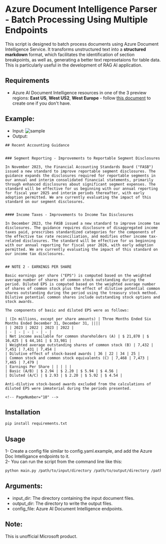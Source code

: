 
# Azure Document Intelligence Parser - Batch Processing Using Multiple Endpoints
This script is designed to batch process documents using Azure Document Intelligence Service. It transforms unstructured text into a **structured markdown** format, which facilitates the identification of section breakpoints, as well as, generating a better text represetaions for table data. This is particularly useful in the development of RAG AI application.

## Requirements
- Azure AI Document Intelligence resources in one of the 3 preview regions: **East US**, **West US2**, **West Europe** - follow [this document](https://learn.microsoft.com/azure/ai-services/document-intelligence/create-document-intelligence-resource?view=doc-intel-4.0.0) to create one if you don't have.

## Example:

- Input: 
![sample](https://github.com/maljazaery/azure-doc-batch-processor/blob/main/sample.png)
- Output:
```
## Recent Accounting Guidance


### Segment Reporting - Improvements to Reportable Segment Disclosures

In November 2023, the Financial Accounting Standards Board ("FASB") issued a new standard to improve reportable segment disclosures. The guidance expands the disclosures required for reportable segments in our annual and interim consolidated financial statements, primarily through enhanced disclosures about significant segment expenses. The standard will be effective for us beginning with our annual reporting for fiscal year 2025 and interim periods thereafter, with early adoption permitted. We are currently evaluating the impact of this standard on our segment disclosures.


#### Income Taxes - Improvements to Income Tax Disclosures

In December 2023, the FASB issued a new standard to improve income tax disclosures. The guidance requires disclosure of disaggregated income taxes paid, prescribes standardized categories for the components of the effective tax rate reconciliation, and modifies other income tax-related disclosures. The standard will be effective for us beginning with our annual reporting for fiscal year 2026, with early adoption permitted. We are currently evaluating the impact of this standard on our income tax disclosures.


## NOTE 2 - EARNINGS PER SHARE

Basic earnings per share ("EPS") is computed based on the weighted average number of shares of common stock outstanding during the period. Diluted EPS is computed based on the weighted average number of shares of common stock plus the effect of dilutive potential common shares outstanding during the period using the treasury stock method. Dilutive potential common shares include outstanding stock options and stock awards.

The components of basic and diluted EPS were as follows:

| (In millions, except per share amounts) | Three Months Ended Six Months Ended December 31, December 31, ||||
| | 2023 | 2022 | 2023 | 2022 |
| - | - | - | - | - |
| Net income available for common shareholders (A) | $ 21,870 | $ 16,425 | $ 44,161 | $ 33,981 |
| Weighted average outstanding shares of common stock (B) | 7,432 | 7,451 | 7,431 | 7,454 |
| Dilutive effect of stock-based awards | 36 | 22 | 34 | 25 |
| Common stock and common stock equivalents (C) | 7,468 | 7,473 | 7,465 | 7,479 |
| Earnings Per Share | | | | |
| Basic (A/B) | $ 2.94 | $ 2.20 | $ 5.94 | $ 4.56 |
| Diluted (A/C) | $ 2.93 | $ 2.20 | $ 5.92 | $ 4.54 |

Anti-dilutive stock-based awards excluded from the calculations of diluted EPS were immaterial during the periods presented.

<!-- PageNumber="10" -->
```

## Installation

```bash
pip install requirements.txt
```

## Usage
1- Create a config file similar to config.yaml.example, and add the Azure Doc Intelligance endpoints to it.  
2- You can run the script from the command line like this:

```bash
python main.py /path/to/input/directory /path/to/output/directory /path/to/config/file
```
## Arguments:
- input_dir: The directory containing the input document files.
- output_dir: The directory to write the output files.
- config_file: Azure AI Document Intelligence endpoints.

## Note:
This is unofficial Microsoft product.



